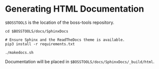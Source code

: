 # Generating HTML Documentation

`$BOSSTOOLS` is the location of the boss-tools repository.

```shell
cd $BOSSTOOLS/docs/SphinxDocs

# Ensure Sphinx and the ReadTheDocs theme is available.
pip3 install -r requirements.txt

./makedocs.sh
```

Documentation will be placed in `$BOSSTOOLS/docs/SphinxDocs/_build/html`.
